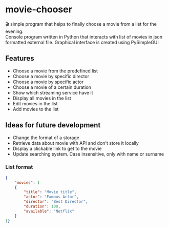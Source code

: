 # movie-chooser

:clapper: simple program that helps to finally choose a movie from a list for the evening.  
Console program written in Python that interacts with list of movies in json formatted external file.
Graphical interface is created using PySimpleGUI

## Features

- Choose a movie from the predefined list
- Choose a movie by specific director
- Choose a movie by specific actor
- Choose a movie of a certain duration
- Show which streaming service have it
- Display all movies in the list
- Edit movies in the list
- Add movies to the list

## Ideas for future development

- Change the format of a storage
- Retrieve data about movie with API and don't store it locally
- Display a clickable link to get to the movie
- Update searching system. Case insensitive, only with name or surname

### List format
```json
{
    "movies": [
    {
        "title": "Movie title",
        "actor": "Famous Actor",
        "director": "Best Director",
        "duration": 100,
        "available": "Netflix"
    }
]}
```
